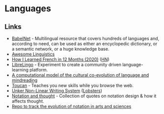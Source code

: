 # Languages

## Links

* [BabelNet](https://babelnet.org/) - Multilingual resource that covers hundreds of languages and, according to need, can be used as either an encyclopedic dictionary, or a semantic network, or a huge knowledge base.
* [Awesome Linguistics](https://github.com/theimpossibleastronaut/awesome-linguistics)
* [How I Learned French in 12 Months \(2020\)](http://www.runwes.com/2020/02/11/howilearnedfrench.html) \([HN](https://news.ycombinator.com/item?id=22341983)\)
* [LibreLingo](https://librelingo.app/) - Experiment to create a community driven language-learning platform.
* [A computational model of the cultural co-evolution of language and mindreading](https://psyarxiv.com/3bmsx/)
* [Toucan](https://jointoucan.com/) - Teaches you new skills while you browse the web.
* [Unker Non-Linear Writing System](https://s.ai/nlws/) \([Lobsters](https://lobste.rs/s/r7qucz/unker_non_linear_writing_system)\)
* [Notation and thought](https://github.com/hypotext/notation) - Collection of quotes on notation design & how it affects thought.
* [Repo to track the evolution of notation in arts and sciences](https://github.com/prathyvsh/notation)

